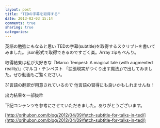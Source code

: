 ```yaml
---
layout: post
title: "TEDの字幕を取得する"
date: 2013-02-03 15:14
comments: true
sharing: true
categories:
---
```


英語の勉強にもなると思い TEDの字幕(subtitle)を取得するスクリプトを書いてみました。
json形式で取得できるのですごく楽。Array zipもべんり。

取得結果は私が大好きな『Marco Tempest: A magical tale (with augmented reality)』(マルコ・テンペスト 「拡張現実がつくり出す魔法」)で出してみました。ぜひ動画もご覧ください。

31言語の翻訳が用意されているので	他言語の習得にも良いかもしれませんね !

<script src="https://gist.github.com/springaki/4701522.js"></script>



出力結果を一部抜粋
<script src="https://gist.github.com/springaki/4701526.js"></script>


下記コンテンツを参考にさせていただきました。ありがとうございます。

[http://orihubon.com/blog/2012/04/09/fetch-subtitle-for-talks-in-ted/](http://orihubon.com/blog/2012/04/09/fetch-subtitle-for-talks-in-ted/)

